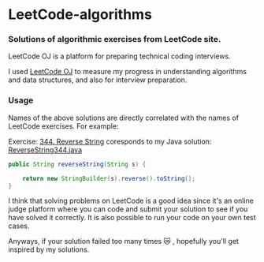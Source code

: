 # LeetCode-algorithms
### Solutions of algorithmic exercises from LeetCode site. 

LeetCode OJ is a platform for preparing technical coding interviews. 

I used [LeetCode OJ](https://leetcode.com/problemset/algorithms/) to measure my progress in understanding algorithms and data structures, and also for interview preparation.

### Usage

Names of the above solutions are directly correlated with the names of LeetCode exercises. For example:

Exercise: [344. Reverse String](https://leetcode.com/problems/reverse-string/) coresponds to my Java solution: [ReverseString344.java](https://github.com/DianaLuca/LeetCode-algorithms/blob/master/ReverseString344.java)

```java
public String reverseString(String s) {

    return new StringBuilder(s).reverse().toString();
}
```

I think that solving problems on LeetCode is a good idea since it's an online judge platform where you can code and submit your solution to see if you have solved it correctly.
It is also possible to run your code on your own test cases.

Anyways, if your solution failed too many times :crying_cat_face: , hopefully you'll get inspired by my solutions.

